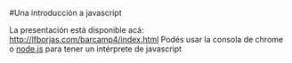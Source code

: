 #Una introducción a javascript

La presentación está disponible acá: <http://lfborjas.com/barcamp4/index.html>
Podés usar la consola de chrome o [node.js](http://nodejs.org) para tener un intérprete de javascript
